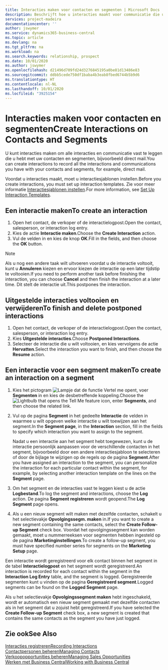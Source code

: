 ```yaml
---
title: Interacties maken voor contacten en segmenten | Microsoft Docs
description: Beschrijft hoe u interacties maakt voor communicatie die u hebt met uw contacten en segmenten in Business Central, bijvoorbeeld direct mail.
services: project-madeira
documentationcenter: ''
author: jswymer
ms.service: dynamics365-business-central
ms.topic: article
ms.devlang: na
ms.tgt_pltfrm: na
ms.workload: na
ms.search.keywords: relationship, prospect
ms.date: 10/01/2020
ms.author: jswymer
ms.openlocfilehash: d21496d709fd24d3276845195a0be81d13486e83
ms.sourcegitcommit: ddbb5cede750df1baba4b3eab8fbed6744b5b9d6
ms.translationtype: HT
ms.contentlocale: nl-NL
ms.lasthandoff: 10/01/2020
ms.locfileid: "3925154"
---
```

# <a name="create-interactions-on-contacts-and-segments"></a><span data-ttu-id="4834b-103">Interacties maken voor contacten en segmenten</span><span class="sxs-lookup"><span data-stu-id="4834b-103">Create Interactions on Contacts and Segments</span></span>
<span data-ttu-id="4834b-104">U kunt interacties maken om alle interacties en communicatie vast te leggen die u hebt met uw contacten en segmenten, bijvoorbeeld direct mail.</span><span class="sxs-lookup"><span data-stu-id="4834b-104">You can create interactions to record all the interactions and communications you have with your contacts and segments, for example, direct mail.</span></span>

<span data-ttu-id="4834b-105">Voordat u interacties maakt, moet u interactiesjablonen instellen.</span><span class="sxs-lookup"><span data-stu-id="4834b-105">Before you create interactions, you must set up interaction templates.</span></span> <span data-ttu-id="4834b-106">Zie voor meer informatie [Interactiesjablonen instellen](marketing-interactions.md).</span><span class="sxs-lookup"><span data-stu-id="4834b-106">For more information, see  [Set Up Interaction Templates](marketing-interactions.md).</span></span>

## <a name="to-create-an-interaction"></a><span data-ttu-id="4834b-107">Een interactie maken</span><span class="sxs-lookup"><span data-stu-id="4834b-107">To create an interaction</span></span>
1. <span data-ttu-id="4834b-108">Open het contact, de verkoper of de interactielogpost.</span><span class="sxs-lookup"><span data-stu-id="4834b-108">Open the contact, salesperson, or interaction log entry.</span></span>
2. <span data-ttu-id="4834b-109">Kies de actie **Interactie maken**.</span><span class="sxs-lookup"><span data-stu-id="4834b-109">Choose the **Create Interaction** action.</span></span>
3. <span data-ttu-id="4834b-110">Vul de velden in en kies de knop **OK**.</span><span class="sxs-lookup"><span data-stu-id="4834b-110">Fill in the fields, and then choose the **OK** button.</span></span>

> [!NOTE]  
>   <span data-ttu-id="4834b-111">Als u nog een andere taak wilt uitvoeren voordat u de interactie voltooit, kunt u **Annuleren** kiezen en ervoor kiezen de interactie op een later tijdstip te voltooien.</span><span class="sxs-lookup"><span data-stu-id="4834b-111">If you need to perform another task before finishing the interaction, you can choose **Cancel** and then finish the interaction at a later time.</span></span> <span data-ttu-id="4834b-112">Dit stelt de interactie uit.</span><span class="sxs-lookup"><span data-stu-id="4834b-112">This postpones the interaction.</span></span>

## <a name="to-finish-and-delete-postponed-interactions"></a><span data-ttu-id="4834b-113">Uitgestelde interacties voltooien en verwijderen</span><span class="sxs-lookup"><span data-stu-id="4834b-113">To finish and delete postponed interactions</span></span>
1. <span data-ttu-id="4834b-114">Open het contact, de verkoper of de interactielogpost.</span><span class="sxs-lookup"><span data-stu-id="4834b-114">Open the contact, salesperson, or interaction log entry.</span></span>
2. <span data-ttu-id="4834b-115">Kies **Uitgestelde interacties**.</span><span class="sxs-lookup"><span data-stu-id="4834b-115">Choose **Postponed Interactions**.</span></span>
3. <span data-ttu-id="4834b-116">Selecteer de interactie die u wilt voltooien, en kies vervolgens de actie **Hervatten**.</span><span class="sxs-lookup"><span data-stu-id="4834b-116">Select the interaction you want to finish, and then choose the **Resume** action.</span></span>

## <a name="to-create-an-interaction-on-a-segment"></a><span data-ttu-id="4834b-117">Een interactie voor een segment maken</span><span class="sxs-lookup"><span data-stu-id="4834b-117">To create an interaction on a segment</span></span>
1. <span data-ttu-id="4834b-118">Kies het pictogram ![Lampje dat de functie Vertel me opent](media/ui-search/search_small.png "Vertel me wat u wilt doen"), voer **Segmenten** in en kies de desbetreffende koppeling.</span><span class="sxs-lookup"><span data-stu-id="4834b-118">Choose the ![Lightbulb that opens the Tell Me feature](media/ui-search/search_small.png "Tell me what you want to do") icon, enter **Segments**, and then choose the related link.</span></span>
2. <span data-ttu-id="4834b-119">Vul op de pagina **Segment** in het gedeelte **Interactie** de velden in waarmee u wilt opgeven welke interactie u wilt toewijzen aan het segment.</span><span class="sxs-lookup"><span data-stu-id="4834b-119">In the **Segment page**, in the **Interaction** section, fill in the fields to specify which interaction you want to assign to the segment.</span></span>

    <span data-ttu-id="4834b-120">Nadat u een interactie aan het segment hebt toegewezen, kunt u de interactie persoonlijk aanpassen voor de verschillende contacten in het segment, bijvoorbeeld door een andere interactiesjabloon te selecteren of door de bijlage te wijzigen op de regels op de pagina **Segment**.</span><span class="sxs-lookup"><span data-stu-id="4834b-120">After you have assigned an interaction to the segment, you can personalize the interaction for each particular contact within the segment, for example, by selecting another interaction template on the lines on the **Segment** page.</span></span>  
3. <span data-ttu-id="4834b-121">Om het segment en de interacties vast te leggen kiest u de actie **Logbestand**.</span><span class="sxs-lookup"><span data-stu-id="4834b-121">To log the segment and interactions, choose the **Log** action.</span></span> <span data-ttu-id="4834b-122">De pagina **Segment registreren** wordt geopend.</span><span class="sxs-lookup"><span data-stu-id="4834b-122">The **Log Segment** page opens.</span></span>
4. <span data-ttu-id="4834b-123">Als u een nieuw segment wilt maken met dezelfde contacten, schakelt u het selectievakje **Opvolgingssegm. maken** in.</span><span class="sxs-lookup"><span data-stu-id="4834b-123">If you want to create a new segment containing the same contacts, select the **Create Follow-up Segment** check box.</span></span> <span data-ttu-id="4834b-124">Voordat het opvolgingssegment kan worden gemaakt, moet u nummerreeksen voor segmenten hebben ingesteld op de pagina **Marketinginstellingen**.</span><span class="sxs-lookup"><span data-stu-id="4834b-124">To create a follow-up segment, you must have specified number series for segments on the **Marketing Setup** page.</span></span>

<span data-ttu-id="4834b-125">Een interactie wordt geregistreerd voor elk contact binnen het segment in de tabel **Interactielogpost** en het segment wordt geregistreerd.</span><span class="sxs-lookup"><span data-stu-id="4834b-125">An interaction is recorded for each contact within the segment in the **Interaction Log Entry** table, and the segment is logged.</span></span> <span data-ttu-id="4834b-126">Geregistreerde segmenten kunt u vinden op de pagina **Geregistreerd segment**.</span><span class="sxs-lookup"><span data-stu-id="4834b-126">Logged segments can be found on the **Logged Segment** page.</span></span>

<span data-ttu-id="4834b-127">Als u het selectievakje **Opvolgingssegment maken** hebt ingeschakeld, wordt er automatisch een nieuw segment gemaakt met dezelfde contacten als in het segment dat u zojuist hebt geregistreerd.</span><span class="sxs-lookup"><span data-stu-id="4834b-127">If you have selected the **Create Follow-up Segment** check box, a new segment is created that contains the same contacts as the segment you have just logged.</span></span>

## <a name="see-also"></a><span data-ttu-id="4834b-128">Zie ook</span><span class="sxs-lookup"><span data-stu-id="4834b-128">See Also</span></span>
[<span data-ttu-id="4834b-129">Interacties registreren</span><span class="sxs-lookup"><span data-stu-id="4834b-129">Recording Interactions</span></span>](marketing-interactions.md)  
[<span data-ttu-id="4834b-130">Contactpersonen beheren</span><span class="sxs-lookup"><span data-stu-id="4834b-130">Managing Contacts</span></span>](marketing-contacts.md)  
[<span data-ttu-id="4834b-131">Verkoopopportunities beheren</span><span class="sxs-lookup"><span data-stu-id="4834b-131">Managing Sales Opportunities</span></span>](marketing-manage-sales-opportunities.md)  
[<span data-ttu-id="4834b-132">Werken met Business Central</span><span class="sxs-lookup"><span data-stu-id="4834b-132">Working with Business Central</span></span>](ui-work-product.md)
